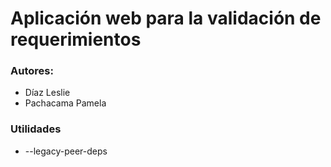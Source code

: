 # Aplicación web para la validación de requerimientos
### Autores:
* Díaz Leslie
* Pachacama Pamela
### Utilidades
- --legacy-peer-deps